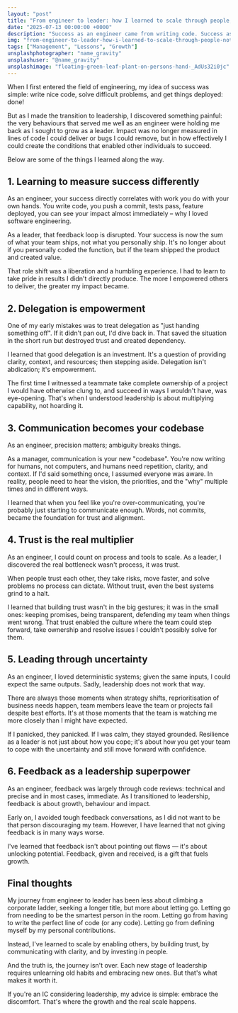 ```yaml
---
layout: "post"
title: "From engineer to leader: how I learned to scale through people, not code"
date: "2025-07-13 00:00:00 +0000"
description: "Success as an engineer came from writing code. Success as a leader came from building trust, giving feedback, and enabling others."
img: "from-engineer-to-leader-how-i-learned-to-scale-through-people-not-code.jpg"
tags: ["Management", "Lessons", "Growth"]
unsplashphotographer: "name_gravity"
unsplashuser: "@name_gravity"
unsplashimage: "floating-green-leaf-plant-on-persons-hand-_AdUs32i0jc"
---
```


When I first entered the field of engineering, my idea of success was simple: write nice code, solve difficult problems, and get things deployed: done!

But as I made the transition to leadership, I discovered something painful: the very behaviours that served me well as an engineer were holding me back as I sought to grow as a leader. Impact was no longer measured in lines of code I could deliver or bugs I could remove, but in how effectively I could create the conditions that enabled other individuals to succeed.

Below are some of the things I learned along the way.

## 1. Learning to measure success differently
As an engineer, your success directly correlates with work you do with your own hands. You write code, you push a commit, tests pass, feature deployed, you can see your impact almost immediately – why I loved software engineering.

As a leader, that feedback loop is disrupted. Your success is now the sum of what your team ships, not what you personally ship. It's no longer about if you personally coded the function, but if the team shipped the product and created value.

That role shift was a liberation and a humbling experience. I had to learn to take pride in results I didn't directly produce. The more I empowered others to deliver, the greater my impact became.

## 2. Delegation is empowerment
One of my early mistakes was to treat delegation as "just handing something off". If it didn't pan out, I'd dive back in. That saved the situation in the short run but destroyed trust and created dependency.

I learned that good delegation is an investment. It's a question of providing clarity, context, and resources; then stepping aside. Delegation isn't abdication; it's empowerment.

The first time I witnessed a teammate take complete ownership of a project I would have otherwise clung to, and succeed in ways I wouldn't have, was eye-opening. That's when I understood leadership is about multiplying capability, not hoarding it.

## 3. Communication becomes your codebase
As an engineer, precision matters; ambiguity breaks things. 

As a manager, communication is your new "codebase". You're now writing for humans, not computers, and humans need repetition, clarity, and context. If I'd said something once, I assumed everyone was aware. In reality, people need to hear the vision, the priorities, and the "why" multiple times and in different ways.

I learned that when you feel like you're over-communicating, you're probably just starting to communicate enough. Words, not commits, became the foundation for trust and alignment.

## 4. Trust is the real multiplier
As an engineer, I could count on process and tools to scale. As a leader, I discovered the real bottleneck wasn't process, it was trust.

When people trust each other, they take risks, move faster, and solve problems no process can dictate. Without trust, even the best systems grind to a halt.

I learned that building trust wasn't in the big gestures; it was in the small ones: keeping promises, being transparent, defending my team when things went wrong. That trust enabled the culture where the team could step forward, take ownership and resolve issues I couldn't possibly solve for them.

## 5. Leading through uncertainty
As an engineer, I loved deterministic systems; given the same inputs, I could expect the same outputs. Sadly, leadership does not work that way.

There are always those moments when strategy shifts, reprioritisation of business needs happen, team members leave the team or projects fail despite best efforts. It's at those moments that the team is watching me more closely than I might have expected.

If I panicked, they panicked. If I was calm, they stayed grounded. Resilience as a leader is not just about how you cope; it's about how you get your team to cope with the uncertainty and still move forward with confidence.

## 6. Feedback as a leadership superpower
As an engineer, feedback was largely through code reviews: technical and precise and in most cases, immediate. As I transitioned to leadership, feedback is about growth, behaviour and impact.

Early on, I avoided tough feedback conversations, as I did not want to be that person discouraging my team. However, I have learned that not giving feedback is in many ways worse.

I've learned that feedback isn't about pointing out flaws — it's about unlocking potential. Feedback, given and received, is a gift that fuels growth.

## Final thoughts
My journey from engineer to leader has been less about climbing a corporate ladder, seeking a longer title, but more about letting go. Letting go from needing to be the smartest person in the room. Letting go from having to write the perfect line of code (or any code). Letting go from defining myself by my personal contributions.

Instead, I've learned to scale by enabling others, by building trust, by communicating with clarity, and by investing in people.

And the truth is, the journey isn't over. Each new stage of leadership requires unlearning old habits and embracing new ones. But that's what makes it worth it.

If you're an IC considering leadership, my advice is simple: embrace the discomfort. That's where the growth and the real scale happens.